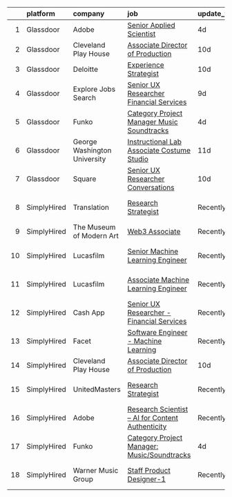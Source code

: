 

|    | platform    | company                      | job                                                                                                                                                                                                                                                                                                          | update_time   | location                 |
|---:|:------------|:-----------------------------|:-------------------------------------------------------------------------------------------------------------------------------------------------------------------------------------------------------------------------------------------------------------------------------------------------------------|:--------------|:-------------------------|
|  1 | Glassdoor   | Adobe                        | [Senior Applied Scientist](https://www.glassdoor.com/partner/jobListing.htm?pos=103&ao=1136043&s=58&guid=00000181c7fb1be2ba5f790f8694f2fe&src=GD_JOB_AD&t=SR&vt=w&cs=1_d73cbc5e&cb=1656917531910&jobListingId=1007970888949&jrtk=3-0-1g73vm73skbmo801-1g73vm74eghra800-618e503be2a85313-)                    | 4d            | Seattle, WA              |
|  2 | Glassdoor   | Cleveland Play House         | [Associate Director of Production](https://www.glassdoor.com/partner/jobListing.htm?pos=104&ao=1136043&s=58&guid=00000181c7fb1be2ba5f790f8694f2fe&src=GD_JOB_AD&t=SR&vt=w&ea=1&cs=1_c547fd8a&cb=1656917531910&jobListingId=1007960786071&jrtk=3-0-1g73vm73skbmo801-1g73vm74eghra800-492d530367282d36-)       | 10d           | Cleveland, OH            |
|  3 | Glassdoor   | Deloitte                     | [Experience Strategist](https://www.glassdoor.com/partner/jobListing.htm?pos=101&ao=1136043&s=58&guid=00000181c7fb1be2ba5f790f8694f2fe&src=GD_JOB_AD&t=SR&vt=w&cs=1_07c3a31a&cb=1656917531909&jobListingId=1007958459453&jrtk=3-0-1g73vm73skbmo801-1g73vm74eghra800-90b21840f0137d89-)                       | 10d           | Seattle, WA              |
|  4 | Glassdoor   | Explore Jobs Search          | [Senior UX Researcher   Financial Services](https://www.glassdoor.com/partner/jobListing.htm?pos=106&ao=1136043&s=58&guid=00000181c7fb1be2ba5f790f8694f2fe&src=GD_JOB_AD&t=SR&vt=w&cs=1_337c4c59&cb=1656917531910&jobListingId=1007961799502&jrtk=3-0-1g73vm73skbmo801-1g73vm74eghra800-873b611493ba3b35-)   | 9d            | San Francisco, CA        |
|  5 | Glassdoor   | Funko                        | [Category Project Manager  Music Soundtracks](https://www.glassdoor.com/partner/jobListing.htm?pos=102&ao=1136043&s=58&guid=00000181c7fb1be2ba5f790f8694f2fe&src=GD_JOB_AD&t=SR&vt=w&cs=1_ddf9e020&cb=1656917531910&jobListingId=1007971644591&jrtk=3-0-1g73vm73skbmo801-1g73vm74eghra800-7586e8b6f4749655-) | 4d            | Austin, TX               |
|  6 | Glassdoor   | George Washington University | [Instructional Lab Associate  Costume Studio](https://www.glassdoor.com/partner/jobListing.htm?pos=107&ao=1136043&s=58&guid=00000181c7fb1be2ba5f790f8694f2fe&src=GD_JOB_AD&t=SR&vt=w&cs=1_92bd642f&cb=1656917531910&jobListingId=1007956896837&jrtk=3-0-1g73vm73skbmo801-1g73vm74eghra800-8ff18217726aa439-) | 11d           | United States            |
|  7 | Glassdoor   | Square                       | [Senior UX Researcher  Conversations](https://www.glassdoor.com/partner/jobListing.htm?pos=105&ao=1136043&s=58&guid=00000181c7fb1be2ba5f790f8694f2fe&src=GD_JOB_AD&t=SR&vt=w&cs=1_a94e1853&cb=1656917531910&jobListingId=1007960814130&jrtk=3-0-1g73vm73skbmo801-1g73vm74eghra800-635632c59c92a8bc-)         | 10d           | Seattle, WA              |
|  8 | SimplyHired | Translation                  | [Research Strategist](https://www.simplyhired.com/job/QhlNO6tzMwLs37zg_ddKmO4yszqOHywEf52ejSJjLxlJv-xSNn1VpQ?q=generative+artist)                                                                                                                                                                            | Recently      | San Francisco, CA        |
|  9 | SimplyHired | The Museum of Modern Art     | [Web3 Associate](https://www.simplyhired.com/job/YuKI2tqG1D95R1pZjD5X4TDL5EorwMNgW-VnZr6KMSpp97UaGBSgSg?q=generative+artist)                                                                                                                                                                                 | Recently      | New York, NY             |
| 10 | SimplyHired | Lucasfilm                    | [Senior Machine Learning Engineer](https://www.simplyhired.com/job/K1xv_KNl6o0_xGy8jMyw7_AS1ts7LiE9uyXiXnJlZiz7U0TOKj37fw?q=generative+artist)                                                                                                                                                               | Recently      | San Francisco, CA        |
| 11 | SimplyHired | Lucasfilm                    | [Associate Machine Learning Engineer](https://www.simplyhired.com/job/XJTtzorP-cvC9W-T4C3Nbsj0BMgIlQp6ZwvKdhPLZqUll3uPYTuIAQ?q=generative+artist)                                                                                                                                                            | Recently      | San Francisco, CA        |
| 12 | SimplyHired | Cash App                     | [Senior UX Researcher - Financial Services](https://www.simplyhired.com/job/ZcMNJySud6bgWcV59EkrOGJa2rtOiIzWGhTdfjU7CjS81gM-Z6N29w?q=generative+artist)                                                                                                                                                      | Recently      | San Francisco, CA        |
| 13 | SimplyHired | Facet                        | [Software Engineer - Machine Learning](https://www.simplyhired.com/job/rRl7LpYqGiIowLAwzbrNzMgXtXTFbKgtp-z9fo66PKEqX4Q6nYlO_w?q=generative+artist)                                                                                                                                                           | Recently      | San Francisco, CA        |
| 14 | SimplyHired | Cleveland Play House         | [Associate Director of Production](https://www.simplyhired.com/job/rWphhPCPgtqWK8jHaq1aV8uG3kVsJv3qM7v1GH6Vn9pq9JhjMwNwhA?q=generative+artist)                                                                                                                                                               | 10d           | Cleveland, OH            |
| 15 | SimplyHired | UnitedMasters                | [Research Strategist](https://www.simplyhired.com/job/8XM5DpGjYzxSQZvpz__rV21LPdlP8huVLxt47BNjIvSePkgehAk8zQ?q=generative+artist)                                                                                                                                                                            | Recently      | San Francisco, CA        |
| 16 | SimplyHired | Adobe                        | [Research Scientist – AI for Content Authenticity](https://www.simplyhired.com/job/sHB9V-ER0zPVYgbqHVudXt99S-g9K09ZGD1KyeFfKQG5rn1JaTWF8Q?q=generative+artist)                                                                                                                                               | Recently      | San Jose, CA             |
| 17 | SimplyHired | Funko                        | [Category Project Manager: Music/Soundtracks](https://www.simplyhired.com/job/X_XStjdI8ZahRdQCHLfkODrhUBKQZXKtPuPwUUrCGwvZXJq9bO_Ygw?q=generative+artist)                                                                                                                                                    | 4d            | Austin, TX               |
| 18 | SimplyHired | Warner Music Group           | [Staff Product Designer-1](https://www.simplyhired.com/job/Rx3QVpdtMgRFeZ_Jq3WKPJJ7jLDegkvmHHZuGX1n-oprxs58NT_p3g?q=generative+artist)                                                                                                                                                                       | Recently      | Broadway, VA +1 location |